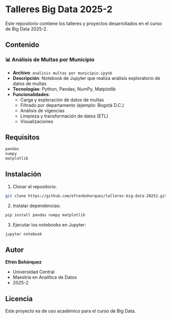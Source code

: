 # Talleres Big Data 2025-2

Este repositorio contiene los talleres y proyectos desarrollados en el curso de Big Data 2025-2.

## Contenido

### 📊 Análisis de Multas por Municipio
- **Archivo**: `analisis multas por municipio.ipynb`
- **Descripción**: Notebook de Jupyter que realiza análisis exploratorio de datos de multas
- **Tecnologías**: Python, Pandas, NumPy, Matplotlib
- **Funcionalidades**:
  - Carga y exploración de datos de multas
  - Filtrado por departamento (ejemplo: Bogotá D.C.)
  - Análisis de vigencias
  - Limpieza y transformación de datos (ETL)
  - Visualizaciones

## Requisitos

```python
pandas
numpy
matplotlib
```

## Instalación

1. Clonar el repositorio:
```bash
git clone https://github.com/efrenbohorquez/talleres-big-data-20252.git
```

2. Instalar dependencias:
```bash
pip install pandas numpy matplotlib
```

3. Ejecutar los notebooks en Jupyter:
```bash
jupyter notebook
```

## Autor

**Efrén Bohórquez**
- Universidad Central
- Maestría en Analítica de Datos
- 2025-2

## Licencia

Este proyecto es de uso académico para el curso de Big Data.